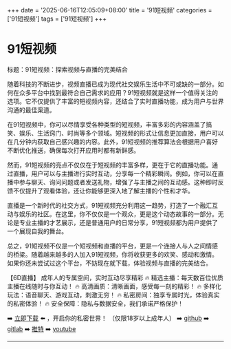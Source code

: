 +++
date = '2025-06-16T12:05:09+08:00'
title = '91短视频'
categories = ['91短视频']
tags = ['91短视频']
+++

# 91短视频

标题：91短视频：探索视频与直播的完美结合

随着科技的不断进步，视频直播已成为现代社交娱乐生活中不可或缺的一部分。如何在众多平台中找到最符合自己需求的应用？91短视频就是这样一个值得关注的选项。它不仅提供了丰富的短视频内容，还结合了实时直播功能，成为用户与世界沟通的最佳渠道。

在91短视频中，你可以尽情享受各种类型的短视频，丰富多彩的内容涵盖了搞笑、娱乐、生活窍门、时尚等多个领域。短视频的形式让信息更加直接，用户可以在几分钟内获取自己感兴趣的内容。此外，91短视频的推荐算法会根据用户喜好不断优化推送，确保每次打开应用时都有新鲜感。

然而，91短视频的亮点不仅仅在于短视频的丰富多样，更在于它的直播功能。通过直播，用户可以与主播进行实时互动，分享每一个精彩瞬间。例如，你可以在直播中参与聊天、询问问题或者发送礼物，增强了与主播之间的互动感。这种即时反馈不仅提升了观看体验，还让你能够更深入地了解主播的个性和才华。

直播是一个新时代的社交方式，91短视频充分利用这一趋势，打造了一个融汇互动与娱乐的社区。在这里，你不仅仅是一个观众，更是这个动态故事的一部分。无论是专业主播的才艺展示，还是普通用户的日常分享，91短视频都为用户提供了一个展现自我的舞台。

总之，91短视频不仅是一个短视频和直播的平台，更是一个连接人与人之间情感的桥梁。随着越来越多的人加入91短视频，你将收获更多的欢笑、感动和激情。如果你还未尝试过这个平台，不妨现在就下载，体验视频与直播的完美结合。

【6D直播】
成年人的专属空间，实时互动尽享精彩
🔥 精选主播：每天数百位优质主播在线随时与你互动！
🔥 高清画质：清晰画面，感受每一刻的精彩！
🔥 多样化玩法：语音聊天、游戏互动，刺激无穷！
🔥 私密房间：独享专属时光，体验真实的私密体验！
🔥 安全保障：隐私与数据安全，我们承诺严格保护！

➡️ [立即下载](https://down123.s3.ap-east-1.amazonaws.com/down/down.html?channelCode=blog) ⬅️ ，开启你的私密世界！
（仅限18岁以上成年人）
➡️ [github](https://aldult-live.github.io/)
➡️ [gitlab](https://seo-09598d.gitlab.io/)
➡️ [推特](https://x.com/wegame33)
➡️ [youtube](https://www.youtube.com/@6Dlive)

---
